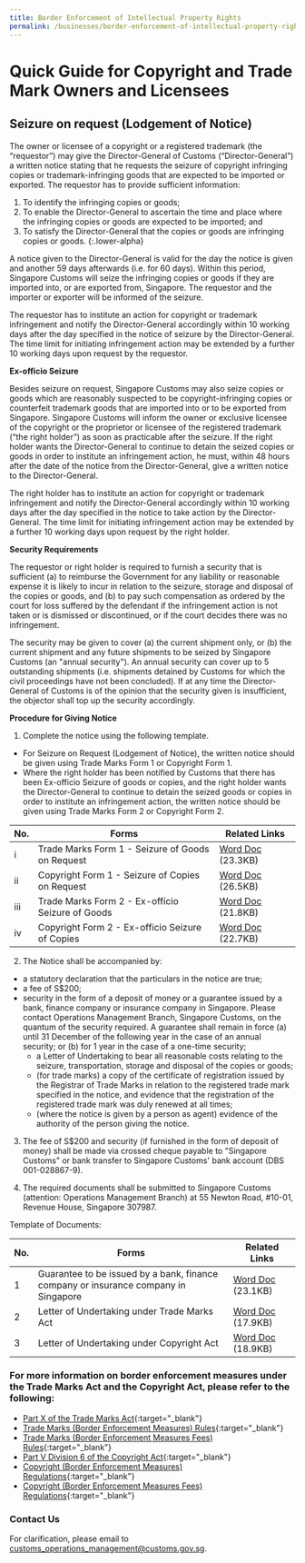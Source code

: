 ```yaml
---
title: Border Enforcement of Intellectual Property Rights
permalink: /businesses/border-enforcement-of-intellectual-property-rights/quick-guide-for-copyright-and-trade-mark-owners-and-licensees
--- 
```


# Quick Guide for Copyright and Trade Mark Owners and Licensees

## Seizure on request (Lodgement of Notice)

The owner or licensee of a copyright or a registered trademark (the “requestor”) may give the Director-General of Customs (“Director-General”) a written notice stating that he requests the seizure of copyright infringing copies or trademark-infringing goods that are expected to be imported or exported. The requestor has to provide sufficient information:

1. To identify the infringing copies or goods;
2. To enable the Director-General to ascertain the time and place where the infringing copies or goods are expected to be imported; and
3. To satisfy the Director-General that the copies or goods are infringing copies or goods.
{:.lower-alpha}

A notice given to the Director-General is valid for the day the notice is given and another 59 days afterwards (i.e. for 60 days). Within this period, Singapore Customs will seize the infringing copies or goods if they are imported into, or are exported from, Singapore. The requestor and the importer or exporter will be informed of the seizure.  
  
The requestor has to institute an action for copyright or trademark infringement and notify the Director-General accordingly within 10 working days after the day specified in the notice of seizure by the Director-General. The time limit for initiating infringement action may be extended by a further 10 working days upon request by the requestor.

**Ex-officio Seizure**  
  
Besides seizure on request, Singapore Customs may also seize copies or goods which are reasonably suspected to be copyright-infringing copies or counterfeit trademark goods that are imported into or to be exported from Singapore. Singapore Customs will inform the owner or exclusive licensee of the copyright or the proprietor or licensee of the registered trademark (“the right holder”) as soon as practicable after the seizure. If the right holder wants the Director-General to continue to detain the seized copies or goods in order to institute an infringement action, he must, within 48 hours after the date of the notice from the Director-General, give a written notice to the Director-General.  
  
The right holder has to institute an action for copyright or trademark infringement and notify the Director-General accordingly within 10 working days after the day specified in the notice to take action by the Director-General. The time limit for initiating infringement action may be extended by a further 10 working days upon request by the right holder.  
  
**Security Requirements**  
  
The requestor or right holder is required to furnish a security that is sufficient (a) to reimburse the Government for any liability or reasonable expense it is likely to incur in relation to the seizure, storage and disposal of the copies or goods, and (b) to pay such compensation as ordered by the court for loss suffered by the defendant if the infringement action is not taken or is dismissed or discontinued, or if the court decides there was no infringement.  
  
The security may be given to cover (a) the current shipment only, or (b) the current shipment and any future shipments to be seized by Singapore Customs (an "annual security"). An annual security can cover up to 5 outstanding shipments (i.e. shipments detained by Customs for which the civil proceedings have not been concluded). If at any time the Director-General of Customs is of the opinion that the security given is insufficient, the objector shall top up the security accordingly.

**Procedure for Giving Notice**  
  
 1. Complete the notice using the following template.

  -   For Seizure on Request (Lodgement of Notice), the written notice should be given using Trade Marks Form 1 or Copyright Form 1.
  -   Where the right holder has been notified by Customs that there has been Ex-officio Seizure of goods or copies, and the right holder wants the Director-General to continue to detain the seized goods or copies in order to institute an infringement action, the written notice should be given using Trade Marks Form 2 or Copyright Form 2.

  | No. | Forms | Related Links |
  |---|---|---|
  | i | Trade Marks Form 1 - Seizure of Goods on Request | [Word Doc](/documents/businesses/trade-marks-form-1-(1).docx) (23.3KB) |
  | ii | Copyright Form 1 - Seizure of Copies on Request | [Word Doc](/documents/businesses/copyright-form-1.docx) (26.5KB) |
  | iii | Trade Marks Form 2 - Ex-officio Seizure of Goods | [Word Doc](/documents/businesses/trade-marks-form-2.docx) (21.8KB) |
  | iv | Copyright Form 2 - Ex-officio Seizure of Copies | [Word Doc](/documents/businesses/copyright-form-2.docx) (22.7KB) |


 2. The Notice shall be accompanied by:

  -   a statutory declaration that the particulars in the notice are true;
  -   a fee of S$200;
  -   security in the form of a deposit of money or a guarantee issued by a bank, finance company or insurance company in Singapore. Please contact Operations Management Branch, Singapore Customs, on the quantum of the security required. A guarantee shall remain in force (a) until 31 December of the following year in the case of an annual security; or (b) for 1 year in the case of a one-time security;
      -   a Letter of Undertaking to bear all reasonable costs relating to the seizure, transportation, storage and disposal of the copies or goods;
      -   (for trade marks) a copy of the certificate of registration issued by the Registrar of Trade Marks in relation to the registered trade mark specified in the notice, and evidence that the registration of the registered trade mark was duly renewed at all times;
      -   (where the notice is given by a person as agent) evidence of the authority of the person giving the notice.

 3. The fee of S$200 and security (if furnished in the form of deposit of money) shall be made via crossed cheque payable to "Singapore Customs" or bank transfer to Singapore Customs' bank account (DBS 001-028867-9).  
  
 4. The required documents shall be submitted to Singapore Customs (attention: Operations Management Branch) at 55 Newton Road, #10-01, Revenue House, Singapore 307987.  
  
Template of Documents:

| No. | Forms |  Related Links |
|---|---|---|
| 1 |  Guarantee to be issued by a bank, finance company or insurance company in Singapore | [Word Doc](/documents/businesses/sample-of-guarantee-template-trade-marks-act-and-copyright-act.docx) (23.1KB) |
| 2 |  Letter of Undertaking under Trade Marks Act | [Word Doc](/documents/businesses/letter-of-undertaking-under-trade-marks-act.docx) (17.9KB) |
| 3 | Letter of Undertaking under Copyright Act | [Word Doc](/documents/businesses/letter-of-undertaking-under-copyright-act.docx) (18.9KB) |

### For more information on border enforcement measures under the Trade Marks Act and the Copyright Act, please refer to the following:

  
  -   [Part X of the Trade Marks Act](https://sso.agc.gov.sg/Act/TMA1998?ProvIds=pr81-,pr81A-,pr81B-,pr82-,pr83-,pr84-,pr85-,pr85A-,pr85B-,pr86-,pr87-,pr88-,pr89-,pr90-,pr91-,pr92-,pr93-,pr93A-,pr93B-,pr93C-,pr93D-,pr93E-,pr93F-,pr93G-,pr93H-,pr93I-,pr93J-,pr93K-,pr93L-,pr94-,pr95-,pr96-,pr97-,pr98-,pr99-,pr100-){:target="_blank"}
  -   [Trade Marks (Border Enforcement Measures) Rules](https://sso.agc.gov.sg/SL/TMA1998-R2?DocDate=20191112){:target="_blank"}
  -   [Trade Marks (Border Enforcement Measures Fees) Rules](https://sso.agc.gov.sg/SL/TMA1998-S749-2019?DocDate=20191112){:target="_blank"}
  -   [Part V Division 6 of the Copyright Act](https://sso.agc.gov.sg/Act/CA1987?ProvIds=pr140A-,pr140AA-,pr140AB-,pr140B-,pr140C-,pr140D-,pr140E-,pr140EA-,pr140EB-,pr140F-,pr140G-,pr140H-,pr140I-,pr140IA-,pr140J-,pr140K-,pr140L-,pr140LA-,pr140LB-,pr140LC-,pr140LD-,pr140LE-,pr140LF-,pr140LG-,pr140LH-,pr140LI-,pr140LJ-,pr140LK-,pr140LL-){:target="_blank"}
  -   [Copyright (Border Enforcement Measures) Regulations](https://sso.agc.gov.sg/SL/CA1987-RG5?DocDate=20191112){:target="_blank"}
  -   [Copyright (Border Enforcement Measures Fees) Regulations](https://sso.agc.gov.sg/SL/CA1987-S744-2019?DocDate=20191112){:target="_blank"}

### Contact Us

For clarification, please email to  [customs_operations_management@customs.gov.sg](mailto:customs_operations_management@customs.gov.sg).
